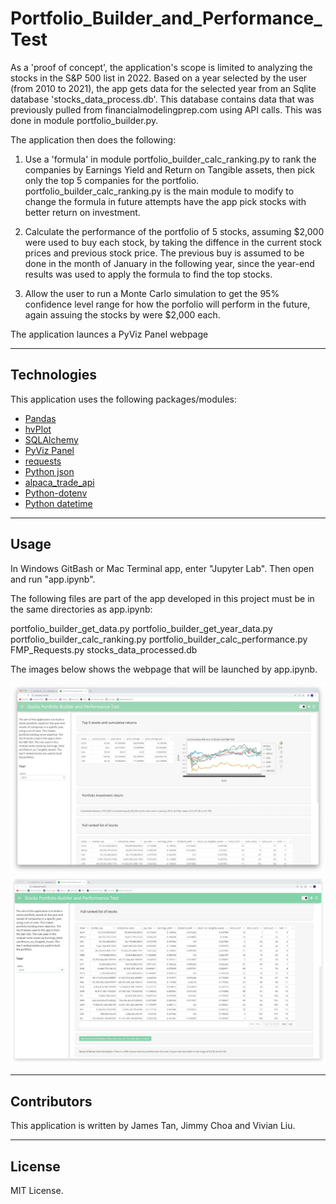 # Portfolio_Builder_and_Performance_Test

As a 'proof of concept', the application's scope is limited to analyzing the stocks in the S&P 500 list in 2022. Based on a year selected by the user (from 2010 to 2021), the app gets data for the selected year from an Sqlite database 'stocks_data_process.db'. This database contains data that was previously pulled from financialmodelingprep.com using API calls. This was done in module portfolio_builder.py.

The application then does the following:

1. Use a 'formula' in module portfolio_builder_calc_ranking.py to rank the companies by Earnings Yield and Return on Tangible assets, then pick only the top 5 companies for the portfolio. portfolio_builder_calc_ranking.py is the main module to modify to change the formula in future attempts have the app pick stocks with better return on investment.

2. Calculate the performance of the portfolio of 5 stocks, assuming $2,000 were used to buy each stock, by taking the diffence in the current stock prices and previous stock price. The previous buy is assumed to be done in the month of January in the following year, since the year-end results was used to apply the formula to find the top stocks.

3. Allow the user to run a Monte Carlo simulation to get the 95% confidence level range for how the porfolio will perform in the future, again assuing the stocks by were $2,000 each.

The application launces a PyViz Panel webpage

---

## Technologies

This application uses the following packages/modules:

* [Pandas](https://github.com/pandas-dev/pandas)
* [hvPlot](https://hvplot.holoviz.org)
* [SQLAlchemy](https://www.sqlalchemy.org/)
* [PyViz Panel](https://panel.holoviz.org/index.html)
* [requests](https://pypi.org/project/requests/)
* [Python json](https://docs.python.org/3/library/json.html)
* [alpaca_trade_api](https://alpaca.markets/deprecated/docs/api-documentation/)
* [Python-dotenv](https://pypi.org/project/python-dotenv/)
* [Python datetime](https://docs.python.org/3/library/datetime.html)

---

## Usage

In Windows GitBash or Mac Terminal app, enter "Jupyter Lab". Then open and run "app.ipynb".

The following files are part of the app developed in this project must be in the same directories as app.ipynb:

portfolio_builder_get_data.py
portfolio_builder_get_year_data.py
portfolio_builder_calc_ranking.py
portfolio_builder_calc_performance.py
FMP_Requests.py
stocks_data_processed.db

The images below shows the webpage that will be launched by app.ipynb.

![application GUI](images/image1.png)
![application GUI](images/image2.png)

---

## Contributors

This application is written by James Tan, Jimmy Choa and Vivian Liu.

---

## License

MIT License.